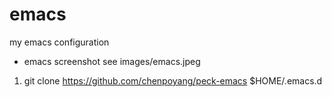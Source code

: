 # emacs
my emacs configuration

* emacs screenshot
see images/emacs.jpeg

1. git clone https://github.com/chenpoyang/peck-emacs $HOME/.emacs.d
